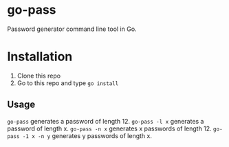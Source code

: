 # go-pass
Password generator command line tool in Go.

# Installation
1. Clone this repo
2. Go to this repo and type `go install`

## Usage
`go-pass` generates a password of length 12.
`go-pass -l x` generates a password of length x.
`go-pass -n x` generates x passwords of length 12.
`go-pass -1 x -n y` generates y passwords of length x.
